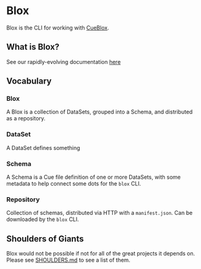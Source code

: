 # Blox

Blox is the CLI for working with [CueBlox](https://cueblox.com).

## What is Blox?

See our rapidly-evolving documentation [here](https://github.com/cueblox/blox/blob/main/dogfood/data/source/pages/index.md)

## Vocabulary

### Blox

A Blox is a collection of DataSets, grouped into a Schema, and distributed as a repository.

### DataSet

A DataSet defines something

### Schema

A Schema is a Cue file definition of one or more DataSets, with some metadata to help connect some dots for the `blox` CLI.

### Repository

Collection of schemas, distributed via HTTP with a `manifest.json`. Can be downloaded by the `blox` CLI.

## Shoulders of Giants

Blox would not be possible if not for all of the great projects it depends on. Please see [SHOULDERS.md](SHOULDERS.md) to see a list of them.
